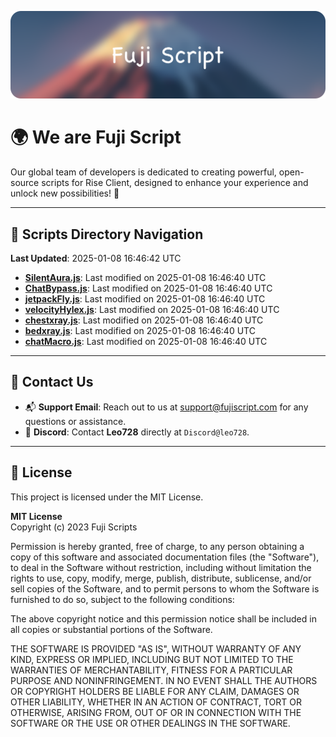 ![Banner](.github/b.webp)

# 🌍 **We are Fuji Script**

Our global team of developers is dedicated to creating powerful, open-source scripts for Rise Client, designed to enhance your experience and unlock new possibilities! 🌟

---
<!-- SCRIPTS_NAVIGATION_START -->
## 📂 **Scripts Directory Navigation**

**Last Updated**: 2025-01-08 16:46:42 UTC

- **[SilentAura.js](scripts/SilentAura.js)**: Last modified on 2025-01-08 16:46:40 UTC
- **[ChatBypass.js](scripts/ChatBypass.js)**: Last modified on 2025-01-08 16:46:40 UTC
- **[jetpackFly.js](scripts/jetpackFly.js)**: Last modified on 2025-01-08 16:46:40 UTC
- **[velocityHylex.js](scripts/velocityHylex.js)**: Last modified on 2025-01-08 16:46:40 UTC
- **[chestxray.js](scripts/chestxray.js)**: Last modified on 2025-01-08 16:46:40 UTC
- **[bedxray.js](scripts/bedxray.js)**: Last modified on 2025-01-08 16:46:40 UTC
- **[chatMacro.js](scripts/chatMacro.js)**: Last modified on 2025-01-08 16:46:40 UTC

<!-- SCRIPTS_NAVIGATION_END -->

---

## 💬 **Contact Us**  
- 📬 **Support Email**: Reach out to us at [support@fujiscript.com](mailto:support@fujiscript.com) for any questions or assistance.  
- 💬 **Discord**: Contact **Leo728** directly at `Discord@leo728`.

---

## 📜 **License**

This project is licensed under the MIT License.  

**MIT License**  
Copyright (c) 2023 Fuji Scripts  

Permission is hereby granted, free of charge, to any person obtaining a copy of this software and associated documentation files (the "Software"), to deal in the Software without restriction, including without limitation the rights to use, copy, modify, merge, publish, distribute, sublicense, and/or sell copies of the Software, and to permit persons to whom the Software is furnished to do so, subject to the following conditions:  

The above copyright notice and this permission notice shall be included in all copies or substantial portions of the Software.  

THE SOFTWARE IS PROVIDED "AS IS", WITHOUT WARRANTY OF ANY KIND, EXPRESS OR IMPLIED, INCLUDING BUT NOT LIMITED TO THE WARRANTIES OF MERCHANTABILITY, FITNESS FOR A PARTICULAR PURPOSE AND NONINFRINGEMENT. IN NO EVENT SHALL THE AUTHORS OR COPYRIGHT HOLDERS BE LIABLE FOR ANY CLAIM, DAMAGES OR OTHER LIABILITY, WHETHER IN AN ACTION OF CONTRACT, TORT OR OTHERWISE, ARISING FROM, OUT OF OR IN CONNECTION WITH THE SOFTWARE OR THE USE OR OTHER DEALINGS IN THE SOFTWARE.  
